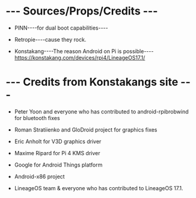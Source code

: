 # --- Sources/Props/Credits ---

- PINN----for dual boot capabilities----

- Retropie----cause they rock.

- Konstakang----The reason Android on Pi is possible----https://konstakang.com/devices/rpi4/LineageOS17.1/




# --- Credits from Konstakangs site ---

- Peter Yoon and everyone who has contributed to android-rpibrobwind for bluetooth fixes

- Roman Stratiienko and GloDroid project for graphics fixes

- Eric Anholt for V3D graphics driver

- Maxime Ripard for Pi 4 KMS driver

- Google for Android Things platform

- Android-x86 project

- LineageOS team & everyone who has contributed to LineageOS 17.1.

